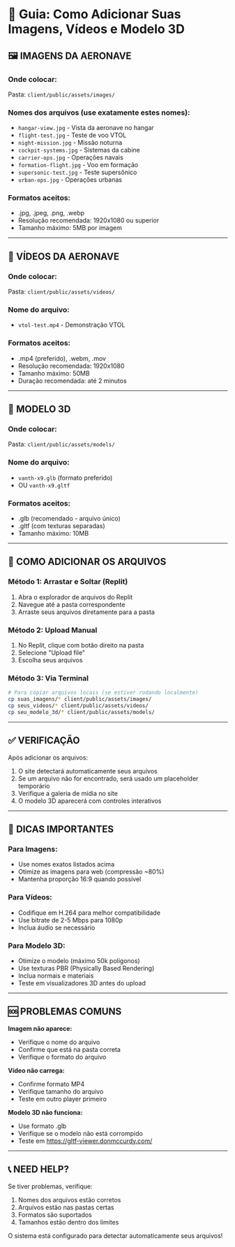 # 📁 Guia: Como Adicionar Suas Imagens, Vídeos e Modelo 3D

## 🖼️ IMAGENS DA AERONAVE

### Onde colocar:
Pasta: `client/public/assets/images/`

### Nomes dos arquivos (use exatamente estes nomes):
- `hangar-view.jpg` - Vista da aeronave no hangar
- `flight-test.jpg` - Teste de voo VTOL
- `night-mission.jpg` - Missão noturna  
- `cockpit-systems.jpg` - Sistemas da cabine
- `carrier-ops.jpg` - Operações navais
- `formation-flight.jpg` - Voo em formação
- `supersonic-test.jpg` - Teste supersônico
- `urban-ops.jpg` - Operações urbanas

### Formatos aceitos:
- .jpg, .jpeg, .png, .webp
- Resolução recomendada: 1920x1080 ou superior
- Tamanho máximo: 5MB por imagem

---

## 🎥 VÍDEOS DA AERONAVE

### Onde colocar:
Pasta: `client/public/assets/videos/`

### Nome do arquivo:
- `vtol-test.mp4` - Demonstração VTOL

### Formatos aceitos:
- .mp4 (preferido), .webm, .mov
- Resolução recomendada: 1920x1080
- Tamanho máximo: 50MB
- Duração recomendada: até 2 minutos

---

## 🎯 MODELO 3D

### Onde colocar:
Pasta: `client/public/assets/models/`

### Nome do arquivo:
- `vanth-x9.glb` (formato preferido)
- OU `vanth-x9.gltf`

### Formatos aceitos:
- .glb (recomendado - arquivo único)
- .gltf (com texturas separadas)
- Tamanho máximo: 10MB

---

## 🚀 COMO ADICIONAR OS ARQUIVOS

### Método 1: Arrastar e Soltar (Replit)
1. Abra o explorador de arquivos do Replit
2. Navegue até a pasta correspondente
3. Arraste seus arquivos diretamente para a pasta

### Método 2: Upload Manual
1. No Replit, clique com botão direito na pasta
2. Selecione "Upload file"
3. Escolha seus arquivos

### Método 3: Via Terminal
```bash
# Para copiar arquivos locais (se estiver rodando localmente)
cp suas_imagens/* client/public/assets/images/
cp seus_videos/* client/public/assets/videos/
cp seu_modelo_3d/* client/public/assets/models/
```

---

## ✅ VERIFICAÇÃO

Após adicionar os arquivos:
1. O site detectará automaticamente seus arquivos
2. Se um arquivo não for encontrado, será usado um placeholder temporário
3. Verifique a galeria de mídia no site
4. O modelo 3D aparecerá com controles interativos

---

## 🔧 DICAS IMPORTANTES

### Para Imagens:
- Use nomes exatos listados acima
- Otimize as imagens para web (compressão ~80%)
- Mantenha proporção 16:9 quando possível

### Para Vídeos:
- Codifique em H.264 para melhor compatibilidade
- Use bitrate de 2-5 Mbps para 1080p
- Inclua áudio se necessário

### Para Modelo 3D:
- Otimize o modelo (máximo 50k polígonos)
- Use texturas PBR (Physically Based Rendering)
- Inclua normais e materiais
- Teste em visualizadores 3D antes do upload

---

## 🆘 PROBLEMAS COMUNS

**Imagem não aparece:**
- Verifique o nome do arquivo
- Confirme que está na pasta correta
- Verifique o formato do arquivo

**Vídeo não carrega:**
- Confirme formato MP4
- Verifique tamanho do arquivo
- Teste em outro player primeiro

**Modelo 3D não funciona:**
- Use formato .glb
- Verifique se o modelo não está corrompido
- Teste em https://gltf-viewer.donmccurdy.com/

---

## 📞 NEED HELP?

Se tiver problemas, verifique:
1. Nomes dos arquivos estão corretos
2. Arquivos estão nas pastas certas
3. Formatos são suportados
4. Tamanhos estão dentro dos limites

O sistema está configurado para detectar automaticamente seus arquivos!